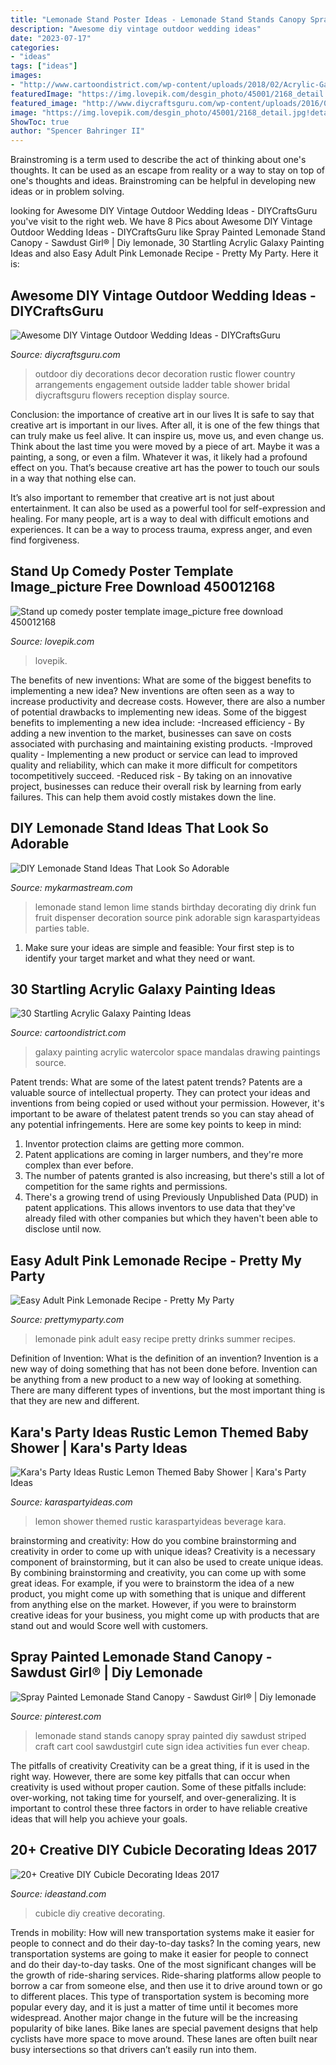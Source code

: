 ```yaml
---
title: "Lemonade Stand Poster Ideas - Lemonade Stand Stands Canopy Spray Painted Diy Sawdust Striped Craft Cart Cool Sawdustgirl Cute Sign Idea Activities Fun Ever Cheap"
description: "Awesome diy vintage outdoor wedding ideas"
date: "2023-07-17"
categories:
- "ideas"
tags: ["ideas"]
images:
- "http://www.cartoondistrict.com/wp-content/uploads/2018/02/Acrylic-Galaxy-Painting-Ideas1.jpg"
featuredImage: "https://img.lovepik.com/desgin_photo/45001/2168_detail.jpg!detail808"
featured_image: "http://www.diycraftsguru.com/wp-content/uploads/2016/05/44-Outdoor-Wedding-Ideas.jpg"
image: "https://img.lovepik.com/desgin_photo/45001/2168_detail.jpg!detail808"
ShowToc: true
author: "Spencer Bahringer II"
---
```



Brainstroming is a term used to describe the act of thinking about one's thoughts. It can be used as an escape from reality or a way to stay on top of one's thoughts and ideas. Brainstroming can be helpful in developing new ideas or in problem solving.

	

		
looking for Awesome DIY Vintage Outdoor Wedding Ideas - DIYCraftsGuru you've visit to the right web. We have 8 Pics about Awesome DIY Vintage Outdoor Wedding Ideas - DIYCraftsGuru like Spray Painted Lemonade Stand Canopy - Sawdust Girl® | Diy lemonade, 30 Startling Acrylic Galaxy Painting Ideas and also Easy Adult Pink Lemonade Recipe - Pretty My Party. Here it is:
		
    
## Awesome DIY Vintage Outdoor Wedding Ideas - DIYCraftsGuru

<img loading=lazy src="http://www.diycraftsguru.com/wp-content/uploads/2016/05/44-Outdoor-Wedding-Ideas.jpg" onerror="this.onerror=null;this.src='https://tse2.mm.bing.net/th?id=OIP.02hDBmwqQ_tmqjgjYA8t4QHaLH&amp;pid=15.1';" alt="Awesome DIY Vintage Outdoor Wedding Ideas - DIYCraftsGuru">

_Source: diycraftsguru.com_

>outdoor diy decorations decor decoration rustic flower country arrangements engagement outside ladder table shower bridal diycraftsguru flowers reception display source. 

	

Conclusion: the importance of creative art in our lives
It is safe to say that creative art is important in our lives. After all, it is one of the few things that can truly make us feel alive. It can inspire us, move us, and even change us.
Think about the last time you were moved by a piece of art. Maybe it was a painting, a song, or even a film. Whatever it was, it likely had a profound effect on you. That’s because creative art has the power to touch our souls in a way that nothing else can.

It’s also important to remember that creative art is not just about entertainment. It can also be used as a powerful tool for self-expression and healing. For many people, art is a way to deal with difficult emotions and experiences. It can be a way to process trauma, express anger, and even find forgiveness.

    
## Stand Up Comedy Poster Template Image_picture Free Download 450012168

<img loading=lazy src="https://img.lovepik.com/desgin_photo/45001/2168_detail.jpg!detail808" onerror="this.onerror=null;this.src='https://tse4.mm.bing.net/th?id=OIP.ISsLTRfkeUxfgX8Xlr_iCgHaKK&amp;pid=15.1';" alt="Stand up comedy poster template image_picture free download 450012168">

_Source: lovepik.com_

>lovepik. 

	

The benefits of new inventions: What are some of the biggest benefits to implementing a new idea?
New inventions are often seen as a way to increase productivity and decrease costs. However, there are also a number of potential drawbacks to implementing new ideas. Some of the biggest benefits to implementing a new idea include: 
-Increased efficiency - By adding a new invention to the market, businesses can save on costs associated with purchasing and maintaining existing products. 
-Improved quality - Implementing a new product or service can lead to improved quality and reliability, which can make it more difficult for competitors tocompetitively succeed. 
-Reduced risk - By taking on an innovative project, businesses can reduce their overall risk by learning from early failures. This can help them avoid costly mistakes down the line.

    
## DIY Lemonade Stand Ideas That Look So Adorable

<img loading=lazy src="https://mykarmastream.com/wp-content/uploads/2019/02/DIY-Lemonade-Stand-8.jpg" onerror="this.onerror=null;this.src='https://tse3.mm.bing.net/th?id=OIP.THXgFaWKJhiAhFaicGhEIQHaLH&amp;pid=15.1';" alt="DIY Lemonade Stand Ideas That Look So Adorable">

_Source: mykarmastream.com_

>lemonade stand lemon lime stands birthday decorating diy drink fun fruit dispenser decoration source pink adorable sign karaspartyideas parties table. 

	

1. Make sure your ideas are simple and feasible: Your first step is to identify your target market and what they need or want.

    
## 30 Startling Acrylic Galaxy Painting Ideas

<img loading=lazy src="http://www.cartoondistrict.com/wp-content/uploads/2018/02/Acrylic-Galaxy-Painting-Ideas1.jpg" onerror="this.onerror=null;this.src='https://tse4.mm.bing.net/th?id=OIP.ApX-8sb2XIxJiE9aJgn2dwHaJ4&amp;pid=15.1';" alt="30 Startling Acrylic Galaxy Painting Ideas">

_Source: cartoondistrict.com_

>galaxy painting acrylic watercolor space mandalas drawing paintings source. 

	

Patent trends: What are some of the latest patent trends?
Patents are a valuable source of intellectual property. They can protect your ideas and inventions from being copied or used without your permission. However, it's important to be aware of thelatest patent trends so you can stay ahead of any potential infringements. Here are some key points to keep in mind: 
1. Inventor protection claims are getting more common. 
2. Patent applications are coming in larger numbers, and they're more complex than ever before. 
3. The number of patents granted is also increasing, but there's still a lot of competition for the same rights and permissions. 
4. There's a growing trend of using Previously Unpublished Data (PUD) in patent applications. This allows inventors to use data that they've already filed with other companies but which they haven't been able to disclose until now.

    
## Easy Adult Pink Lemonade Recipe - Pretty My Party

<img loading=lazy src="https://www.prettymyparty.com/wp-content/uploads/2017/05/adult-lemonade-2.jpg" onerror="this.onerror=null;this.src='https://tse4.mm.bing.net/th?id=OIP.PLYCNdILHCpEXFoR2DjzqwHaLo&amp;pid=15.1';" alt="Easy Adult Pink Lemonade Recipe - Pretty My Party">

_Source: prettymyparty.com_

>lemonade pink adult easy recipe pretty drinks summer recipes. 

	

Definition of Invention: What is the definition of an invention?
Invention is a new way of doing something that has not been done before. Invention can be anything from a new product to a new way of looking at something. There are many different types of inventions, but the most important thing is that they are new and different.

    
## Kara&#039;s Party Ideas Rustic Lemon Themed Baby Shower | Kara&#039;s Party Ideas

<img loading=lazy src="http://karaspartyideas.com/wp-content/uploads/2017/07/Rustic-Lemon-Themed-Baby-Shower-via-Karas-Party-Ideas-KarasPartyIdeas.com17.jpeg" onerror="this.onerror=null;this.src='https://tse4.mm.bing.net/th?id=OIP.ME4xu7LfHOVLvlz6bSgTOgHaLI&amp;pid=15.1';" alt="Kara&#039;s Party Ideas Rustic Lemon Themed Baby Shower | Kara&#039;s Party Ideas">

_Source: karaspartyideas.com_

>lemon shower themed rustic karaspartyideas beverage kara. 

	

brainstorming and creativity: How do you combine brainstorming and creativity in order to come up with unique ideas?
Creativity is a necessary component of brainstorming, but it can also be used to create unique ideas. By combining brainstorming and creativity, you can come up with some great ideas. For example, if you were to brainstorm the idea of a new product, you might come up with something that is unique and different from anything else on the market. However, if you were to brainstorm creative ideas for your business, you might come up with products that are stand out and would Score well with customers.

    
## Spray Painted Lemonade Stand Canopy - Sawdust Girl® | Diy Lemonade

<img loading=lazy src="https://i.pinimg.com/736x/86/55/2d/86552d56ea5a7a683108a34876d2d844--sawdust-girl-lemonade-stands.jpg" onerror="this.onerror=null;this.src='https://tse3.mm.bing.net/th?id=OIP.PyOogOotZr-dnwR5wvxqeQHaLF&amp;pid=15.1';" alt="Spray Painted Lemonade Stand Canopy - Sawdust Girl® | Diy lemonade">

_Source: pinterest.com_

>lemonade stand stands canopy spray painted diy sawdust striped craft cart cool sawdustgirl cute sign idea activities fun ever cheap. 

	

The pitfalls of creativity
Creativity can be a great thing, if it is used in the right way. However, there are some key pitfalls that can occur when creativity is used without proper caution. Some of these pitfalls include: over-working, not taking time for yourself, and over-generalizing. It is important to control these three factors in order to have reliable creative ideas that will help you achieve your goals.

    
## 20+ Creative DIY Cubicle Decorating Ideas 2017

<img loading=lazy src="https://ideastand.com/wp-content/uploads/2014/06/cubicle-decorating-ideas/4-cubicle-decorating-ideas.jpg" onerror="this.onerror=null;this.src='https://tse3.mm.bing.net/th?id=OIP.VHOx8lixeW7JpfU3SP7vlgHaJ4&amp;pid=15.1';" alt="20+ Creative DIY Cubicle Decorating Ideas 2017">

_Source: ideastand.com_

>cubicle diy creative decorating. 

	

Trends in mobility: How will new transportation systems make it easier for people to connect and do their day-to-day tasks?
In the coming years, new transportation systems are going to make it easier for people to connect and do their day-to-day tasks. One of the most significant changes will be the growth of ride-sharing services. Ride-sharing platforms allow people to borrow a car from someone else, and then use it to drive around town or go to different places. This type of transportation system is becoming more popular every day, and it is just a matter of time until it becomes more widespread.
Another major change in the future will be the increasing popularity of bike lanes. Bike lanes are special pavement designs that help cyclists have more space to move around. These lanes are often built near busy intersections so that drivers can’t easily run into them.

